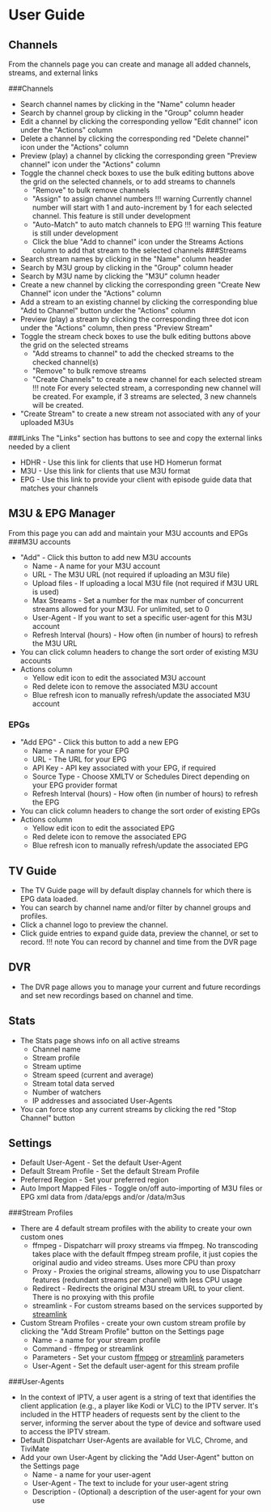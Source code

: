 # User Guide

## Channels
From the channels page you can create and manage all added channels, streams, and external links

###Channels	
* Search channel names by clicking in the "Name" column header
* Search by channel group by clicking in the "Group" column header
* Edit a channel by clicking the corresponding yellow "Edit channel" icon under the "Actions" column 
* Delete a channel by clicking the corresponding red "Delete channel" icon under the "Actions" column 
* Preview (play) a channel by clicking the corresponding green "Preview channel" icon under the "Actions" column 
* Toggle the channel check boxes to use the bulk editing buttons above the grid on the selected channels, or to add streams to channels
    * "Remove" to bulk remove channels
	* "Assign" to assign channel numbers
    !!! warning
        Currently channel number will start with 1 and auto-increment by 1 for each selected channel. This feature is still under development
	* "Auto-Match" to auto match channels to EPG
    !!! warning
		This feature is still under development
    * Click the blue "Add to channel" icon under the Streams Actions column to add that stream to the selected channels
###Streams
* Search stream names by clicking in the "Name" column header
* Search by M3U group by clicking in the "Group" column header
* Search by M3U name by clicking the "M3U" column header
* Create a new channel by clicking the corresponding green "Create New Channel" icon under the "Actions" column 
* Add a stream to an existing channel by clicking the corresponding blue "Add to Channel" button under the "Actions" column 
* Preview (play) a stream by clicking the corresponding three dot icon under the "Actions" column, then press "Preview Stream"
* Toggle the stream check boxes to use the bulk editing buttons above the grid on the selected streams
    * "Add streams to channel" to add the checked streams to the checked channel(s) 
    * "Remove" to bulk remove streams
	* "Create Channels" to create a new channel for each selected stream
    !!! note
        For every selected stream, a corresponding new channel will be created. For example, if 3 streams are selected, 3 new channels will be created.
* "Create Stream" to create a new stream not associated with any of your uploaded M3Us

###Links
The "Links" section has buttons to see and copy the external links needed by a client

* HDHR - Use this link for clients that use HD Homerun format
* M3U - Use this link for clients that use M3U format
* EPG - Use this link to provide your client with episode guide data that matches your channels

## M3U & EPG Manager
From this page you can add and maintain your M3U accounts and EPGs
###M3U accounts
* "Add" - Click this button to add new M3U accounts 
    * Name - A name for your M3U account
	* URL - The M3U URL (not required if uploading an M3U file)
	* Upload files - If uploading a local M3U file (not required if M3U URL is used)
	* Max Streams - Set a number for the max number of concurrent streams allowed for your M3U. For unlimited, set to 0
	* User-Agent - If you want to set a specific user-agent for this M3U account
	* Refresh Interval (hours) - How often (in number of hours) to refresh the M3U URL
* You can click column headers to change the sort order of existing M3U accounts
* Actions column
    * Yellow edit icon to edit the associated M3U account
	* Red delete icon to remove the associated M3U account
	* Blue refresh icon to manually refresh/update the associated M3U account
	
### EPGs
* "Add EPG" - Click this button to add a new EPG
    * Name - A name for your EPG
	* URL - The URL for your EPG 
	* API Key - API key associated with your EPG, if required
	* Source Type - Choose XMLTV or Schedules Direct depending on your EPG provider format
	* Refresh Interval (hours) - How often (in number of hours) to refresh the EPG
* You can click column headers to change the sort order of existing EPGs
* Actions column
    * Yellow edit icon to edit the associated EPG
	* Red delete icon to remove the associated EPG
	* Blue refresh icon to manually refresh/update the associated EPG
	
## TV Guide
* The TV Guide page will by default display channels for which there is EPG data loaded. 
* You can search by channel name and/or filter by channel groups and profiles.
* Click a channel logo to preview the channel. 
* Click guide entries to expand guide data, preview the channel, or set to record.
!!! note
    You can record by channel and time from the DVR page


## DVR
* The DVR page allows you to manage your current and future recordings and set new recordings based on channel and time.

## Stats
* The Stats page shows info on all active streams
    * Channel name
	* Stream profile
    * Stream uptime
	* Stream speed (current and average)
	* Stream total data served
	* Number of watchers
	* IP addresses and associated User-Agents
* You can force stop any current streams by clicking the red "Stop Channel" button

## Settings
* Default User-Agent - Set the default User-Agent
* Default Stream Profile - Set the default Stream Profile
* Preferred Region - Set your preferred region
* Auto Import Mapped Files - Toggle on/off auto-importing of M3U files or EPG xml data from /data/epgs and/or /data/m3us

###Stream Profiles
* There are 4 default stream profiles with the ability to create your own custom ones
    * ffmpeg - Dispatcharr will proxy streams via ffmpeg. No transcoding takes place with the default ffmpeg stream profile, it just copies the original audio and video streams. Uses more CPU than proxy
    * Proxy - Proxies the original streams, allowing you to use Dispatcharr features (redundant streams per channel) with less CPU usage
    * Redirect - Redirects the original M3U stream URL to your client. There is no proxying with this profile
    * streamlink - For custom streams based on the services supported by [streamlink](https://streamlink.github.io/)
* Custom Stream Profiles - create your own custom stream profile by clicking the "Add Stream Profile" button on the Settings page
    * Name - a name for your stream profile
	* Command - ffmpeg or streamlink
	* Parameters - Set your custom [ffmpeg](https://ffmpeg.org/ffmpeg.html) or [streamlink](https://streamlink.github.io/cli.html) parameters
	* User-Agent - Set the default user-agent for this stream profile
	
###User-Agents
* In the context of IPTV, a user agent is a string of text that identifies the client application (e.g., a player like Kodi or VLC) to the IPTV server. It's included in the HTTP headers of requests sent by the client to the server, informing the server about the type of device and software used to access the IPTV stream.
* Default Dispatcharr User-Agents are available for VLC, Chrome, and TiviMate
* Add your own User-Agent by clicking the "Add User-Agent" button on the Settings page
    * Name - a name for your user-agent
	* User-Agent - The text to include for your user-agent string
	* Description - (Optional) a description of the user-agent for your own use


